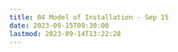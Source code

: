 ```yaml
---
title: 04 Model of Installation - Sep 15
date: 2023-09-15T09:30:00
lastmod: 2023-09-14T13:22:28
---
```


